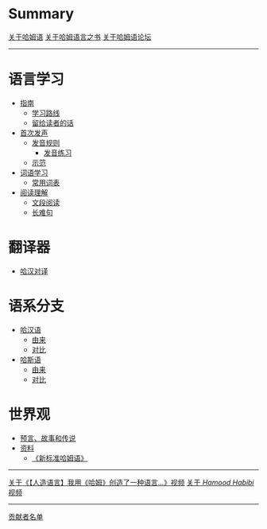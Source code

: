 # Summary

[关于哈姆语](./index.md)
[关于哈姆语言之书](./About_Book.md)
[关于哈姆语论坛]()

---

# 语言学习

- [指南](./Guide/index.md)
  - [学习路线]()
  - [留给读者的话]()
- [首次发声](./Reading/index.md)
  - [发音规则](./Reading/Sound.md)
      - [发音练习]()
  - [示范]()
- [词语学习](./Words/index.md)
  - [常用词表](./Words/List.md)
- [阅读理解]()
  - [文段阅读]()
  - [长难句]()

# 翻译器

- [哈汉对译]()

# 语系分支

- [哈汉语]()
  - [由来]()
  - [对比]()
- [哈斯语]()
  - [由来]()
  - [对比]()

# 世界观

- [预言、故事和传说]()
- [资料]()
  - [《新标准哈姆语》](./Materials/New_Standard_Hamud.md)

---

[关于《【人造语言】我用《哈姆》创造了一种语言…》视频](./lib/First_Video.md)
[关于 *Hamood Habibi* 视频](./lib/Hamood_Habibi.md)

---

[贡献者名单](./contributors.md)
